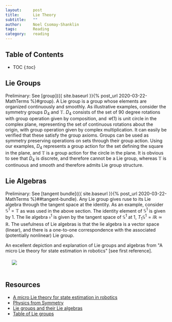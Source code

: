 ```yaml
---
layout:     post
title:      Lie Theory
subtitle:   ""
author:     Noel Csomay-Shanklin
tags:       Reading
category:   reading
---
```

## Table of Contents
* TOC
{:toc}

## Lie Groups
Preliminary: See [group]({{ site.baseurl }}{% post_url 2020-03-22-MathTerms %}#group). A Lie group is a group whose elements are organized continuously and smoothly. As illustrative examples, consider the symmetry groups $D_4$ and $\mathbb{T}$. $D_4$ consists of the set of 90 degree rotations with group operation given by composition, and $\mathcal{U}(1)$ is unit circle in the complex plane, representing the set of continuous rotations about the origin, with group operation given by complex multiplication. It can easily be verified that these satisfy the group axioms. Groups can be used as symmetry preserving operations on sets through their group action. Using our examples, $D_4$ represents a group action for the set defining the square in the plane, and $\mathbb{T}$ is a group action for the circle in the plane. It is obvious to see that $D_4$ is discrete, and therefore cannot be a Lie group, whereas $\mathbb{T}$ is continuous and smooth and therefore admits Lie group structure.

## Lie Algebras
Preliminary: See [tangent bundle]({{ site.baseurl }}{% post_url 2020-03-22-MathTerms %}##tangent-bundle). Any Lie group gives ruse to its Lie algebra through the tangent space at the identity. As an example, consider $\mathbb{S}^1=\mathbb{T}$ as was used in the above section. The identity element of $\mathbb{S}^1$ is given by 1. The lie algebra $\mathfrak{s}^1$ is given by the tangent space of $\mathbb{S}^1$ at 1, $T_1\mathbb{S}^1=i\mathbb{R}\simeq \mathbb{R}$. The usefulness of Lie algebras is that the lie algebra is a vector space (linear), and there is a one-to-one correspondence with the associated (potentially nonlinear) Lie group. 

An excellent depiction and explanation of Lie groups and algebras from "A micro Lie theory for state estimation in robotics" [see first reference].
<img style="margin:20px 20px" src="https://noelc-s.github.io/website/img/LieTheory.png">
## Resources
* [A micro Lie theory for state estimation in robotics](https://arxiv.org/abs/1812.01537)
* [Physics from Symmetry](https://link.springer.com/book/10.1007/978-3-319-66631-0)
* [Lie groups and their Lie algebras](https://www.youtube.com/watch?v=mJ8ZDdA10GY&t=3501s)
* [Table of Lie groups](https://en.wikipedia.org/wiki/Table_of_Lie_groups)